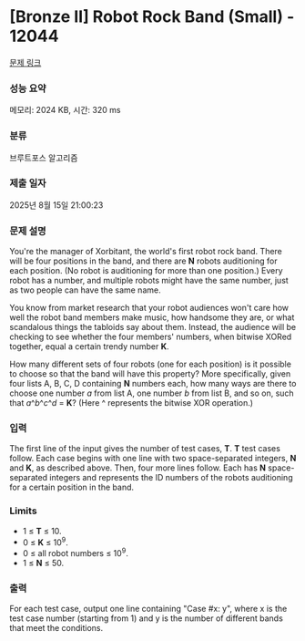 # [Bronze II] Robot Rock Band (Small) - 12044 

[문제 링크](https://www.acmicpc.net/problem/12044) 

### 성능 요약

메모리: 2024 KB, 시간: 320 ms

### 분류

브루트포스 알고리즘

### 제출 일자

2025년 8월 15일 21:00:23

### 문제 설명

<p>You're the manager of Xorbitant, the world's first robot rock band. There will be four positions in the band, and there are <strong>N</strong> robots auditioning for each position. (No robot is auditioning for more than one position.) Every robot has a number, and multiple robots might have the same number, just as two people can have the same name.</p>

<p>You know from market research that your robot audiences won't care how well the robot band members make music, how handsome they are, or what scandalous things the tabloids say about them. Instead, the audience will be checking to see whether the four members' numbers, when bitwise XORed together, equal a certain trendy number <strong>K</strong>.</p>

<p>How many different sets of four robots (one for each position) is it possible to choose so that the band will have this property? More specifically, given four lists A, B, C, D containing <strong>N</strong> numbers each, how many ways are there to choose one number <em>a</em> from list A, one number <em>b</em> from list B, and so on, such that <em>a</em>^<em>b</em>^<em>c</em>^<em>d</em> = <strong>K</strong>? (Here ^ represents the bitwise XOR operation.)</p>

### 입력 

 <p>The first line of the input gives the number of test cases, <strong>T</strong>. <strong>T</strong> test cases follow. Each case begins with one line with two space-separated integers, <strong>N</strong> and <strong>K</strong>, as described above. Then, four more lines follow. Each has <strong>N</strong> space-separated integers and represents the ID numbers of the robots auditioning for a certain position in the band.</p>

<h3>Limits</h3>

<ul>
	<li>1 ≤ <strong>T</strong> ≤ 10.</li>
	<li>0 ≤ <strong>K</strong> ≤ 10<sup>9</sup>.</li>
	<li>0 ≤ all robot numbers ≤ 10<sup>9</sup>.</li>
	<li>1 ≤ <strong>N</strong> ≤ 50.</li>
</ul>

### 출력 

 <p>For each test case, output one line containing "Case #x: y", where x is the test case number (starting from 1) and y is the number of different bands that meet the conditions.</p>


